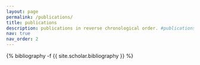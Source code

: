 ```yaml
---
layout: page
permalink: /publications/
title: publications
description: publications in reverse chronological order. #publications by categories in reversed chronological order. # generated by jekyll-scholar.
nav: true
nav_order: 2
---
```

<!-- _pages/publications.md -->
<div class="publications">

{% bibliography -f {{ site.scholar.bibliography }} %}

</div>
